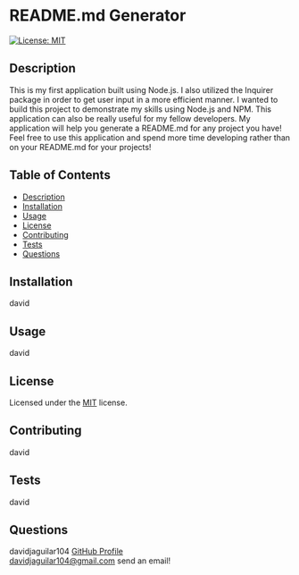 
# README.md Generator    

[![License: MIT](https://img.shields.io/badge/License-MIT-yellow.svg)](https://opensource.org/licenses/MIT)

## Description   

This is my first application built using Node.js. I also utilized the Inquirer package in order to get user input in a more efficient manner. I wanted to build this project to demonstrate my skills using Node.js and NPM. This application can also be really useful for my fellow developers. My application will help you generate a README.md for any project you have! Feel free to use this application and spend more time developing rather than on your README.md for your projects!

## Table of Contents 
- [Description](#Description) 
- [Installation](#Installation)
- [Usage](#Usage)
- [License](#License)
- [Contributing](#Contributing)
- [Tests](#Tests)
- [Questions](#Questions)

## Installation

david

## Usage

david

## License

Licensed under the [MIT](./src/MIT-LICENSE.txt) license.        


## Contributing

david

## Tests 

david

## Questions

davidjaguilar104 [GitHub Profile](https://github.com/davidjaguilar104)       
davidjaguilar104@gmail.com send an email! 
